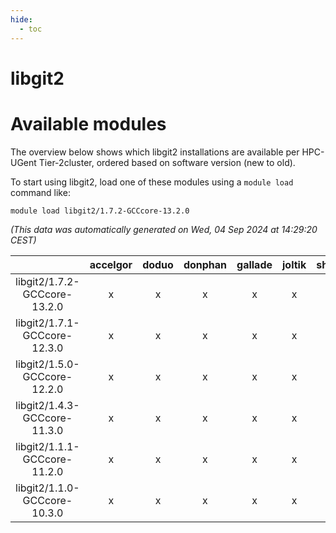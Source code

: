 ```yaml
---
hide:
  - toc
---
```


libgit2
=======

# Available modules


The overview below shows which libgit2 installations are available per HPC-UGent Tier-2cluster, ordered based on software version (new to old).

To start using libgit2, load one of these modules using a `module load` command like:

```shell
module load libgit2/1.7.2-GCCcore-13.2.0
```

*(This data was automatically generated on Wed, 04 Sep 2024 at 14:29:20 CEST)*  

| |accelgor|doduo|donphan|gallade|joltik|shinx|skitty|
| :---: | :---: | :---: | :---: | :---: | :---: | :---: | :---: |
|libgit2/1.7.2-GCCcore-13.2.0|x|x|x|x|x|x|x|
|libgit2/1.7.1-GCCcore-12.3.0|x|x|x|x|x|x|x|
|libgit2/1.5.0-GCCcore-12.2.0|x|x|x|x|x|-|x|
|libgit2/1.4.3-GCCcore-11.3.0|x|x|x|x|x|-|x|
|libgit2/1.1.1-GCCcore-11.2.0|x|x|x|x|x|-|x|
|libgit2/1.1.0-GCCcore-10.3.0|x|x|x|x|x|-|x|
